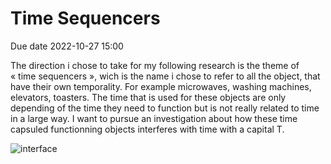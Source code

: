 # Time Sequencers
Due date 2022-10-27 15:00

The direction i chose to take for my following research is the theme of « time sequencers », wich is the name i chose to refer to all the object, that have their own temporality. For example microwaves, washing machines, elevators, toasters. The time that is used for these objects are only depending of the time they need to function but is not really related to time in a large way. I want to pursue an investigation about how these time capsuled functionning objects interferes with time with a capital T.

![interface](interface.jpg)